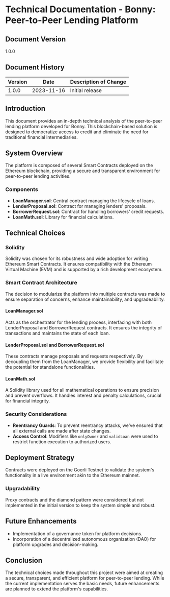 # Technical Documentation - Bonny: Peer-to-Peer Lending Platform

## Document Version
1.0.0

## Document History

| Version | Date       | Description of Change |
|---------|------------|-----------------------|
| 1.0.0   | 2023-11-16 | Initial release       |

## Introduction
This document provides an in-depth technical analysis of the peer-to-peer lending platform developed for Bonny. This blockchain-based solution is designed to democratize access to credit and eliminate the need for traditional financial intermediaries.

## System Overview
The platform is composed of several Smart Contracts deployed on the Ethereum blockchain, providing a secure and transparent environment for peer-to-peer lending activities.

### Components
- **LoanManager.sol**: Central contract managing the lifecycle of loans.
- **LenderProposal.sol**: Contract for managing lenders' proposals.
- **BorrowerRequest.sol**: Contract for handling borrowers' credit requests.
- **LoanMath.sol**: Library for financial calculations.

## Technical Choices

### Solidity
Solidity was chosen for its robustness and wide adoption for writing Ethereum Smart Contracts. It ensures compatibility with the Ethereum Virtual Machine (EVM) and is supported by a rich development ecosystem.

### Smart Contract Architecture
The decision to modularize the platform into multiple contracts was made to ensure separation of concerns, enhance maintainability, and upgradeability.

#### LoanManager.sol
Acts as the orchestrator for the lending process, interfacing with both LenderProposal and BorrowerRequest contracts. It ensures the integrity of transactions and maintains the state of each loan.

#### LenderProposal.sol and BorrowerRequest.sol
These contracts manage proposals and requests respectively. By decoupling them from the LoanManager, we provide flexibility and facilitate the potential for standalone functionalities.

#### LoanMath.sol
A Solidity library used for all mathematical operations to ensure precision and prevent overflows. It handles interest and penalty calculations, crucial for financial integrity.

### Security Considerations
- **Reentrancy Guards**: To prevent reentrancy attacks, we've ensured that all external calls are made after state changes.
- **Access Control**: Modifiers like `onlyOwner` and `validLoan` were used to restrict function execution to authorized users.

## Deployment Strategy
Contracts were deployed on the Goerli Testnet to validate the system's functionality in a live environment akin to the Ethereum mainnet.

### Upgradability
Proxy contracts and the diamond pattern were considered but not implemented in the initial version to keep the system simple and robust.

## Future Enhancements
- Implementation of a governance token for platform decisions.
- Incorporation of a decentralized autonomous organization (DAO) for platform upgrades and decision-making.

## Conclusion
The technical choices made throughout this project were aimed at creating a secure, transparent, and efficient platform for peer-to-peer lending. While the current implementation serves the basic needs, future enhancements are planned to extend the platform's capabilities.
